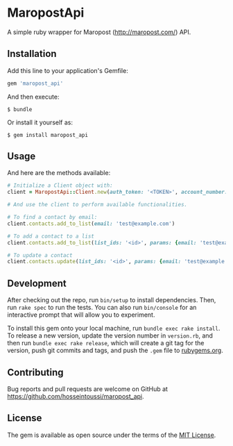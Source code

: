 # MaropostApi

A simple ruby wrapper for Maropost (http://maropost.com/) API.

## Installation

Add this line to your application's Gemfile:

```ruby
gem 'maropost_api'
```

And then execute:

    $ bundle

Or install it yourself as:

    $ gem install maropost_api

## Usage

And here are the methods available:

``` ruby
# Initialize a Client object with:
client = MaropostApi::Client.new(auth_token: '<TOKEN>', account_number: '<ID>')

# And use the client to perform available functionalities.

# To find a contact by email:
client.contacts.add_to_list(email: 'test@example.com')

# To add a contact to a list
client.contacts.add_to_list(list_ids: '<id>', params: {email: 'test@example.com'})

# To update a contact
client.contacts.update(list_ids: '<id>', params: {email: 'test@example.com', first_name: 'test-updated'})
```

## Development

After checking out the repo, run `bin/setup` to install dependencies. Then, run `rake spec` to run the tests. You can also run `bin/console` for an interactive prompt that will allow you to experiment.

To install this gem onto your local machine, run `bundle exec rake install`. To release a new version, update the version number in `version.rb`, and then run `bundle exec rake release`, which will create a git tag for the version, push git commits and tags, and push the `.gem` file to [rubygems.org](https://rubygems.org).

## Contributing

Bug reports and pull requests are welcome on GitHub at https://github.com/hosseintoussi/maropost_api.


## License

The gem is available as open source under the terms of the [MIT License](http://opensource.org/licenses/MIT).
